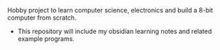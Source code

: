 Hobby project to learn computer science, electronics and build a 8-bit computer from scratch.

- This repository will include my obsidian learning notes and related example programs.

